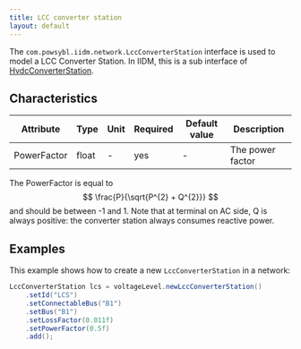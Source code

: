 ```yaml
---
title: LCC converter station
layout: default
---
```


The `com.powsybl.iidm.network.LccConverterStation` interface is used to model a LCC Converter Station. In IIDM, this is
a sub interface of [HvdcConverterStation](hvdcConverterStation.md).

## Characteristics

| Attribute | Type | Unit | Required | Default value | Description |
| --------- | ---- | ---- | -------- | ------------- | ----------- |
| PowerFactor | float | - | yes | - | The power factor |

The PowerFactor is equal to
$$
\frac{P}{\sqrt{P^{2} + Q^{2}}}
$$
and should be between -1 and 1. Note that at terminal on AC side, Q is always positive: the converter station always consumes reactive power.

## Examples
This example shows how to create a new `LccConverterStation` in a network:
```java
LccConverterStation lcs = voltageLevel.newLccConverterStation()
    .setId("LCS")
    .setConnectableBus("B1")
    .setBus("B1")
    .setLossFactor(0.011f)
    .setPowerFactor(0.5f)
    .add();
```
